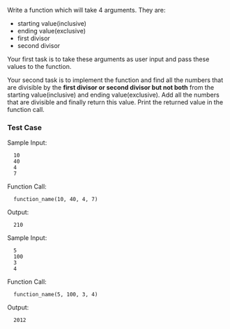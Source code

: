 Write a function which will take 4 arguments. They are:

- starting value(inclusive)
- ending value(exclusive)
- first divisor
- second divisor

Your first task is to take these arguments as user input and pass these values to the function.

Your second task is to implement the function and find all the numbers that are divisible by the **first divisor or second divisor but not both** from the starting value(inclusive) and ending value(exclusive). Add all the numbers that are divisible and finally return this value. Print the returned value in the function call.

### Test Case

Sample Input:

```
  10
  40
  4
  7
```

Function Call:

```
  function_name(10, 40, 4, 7)
```

Output:

```
  210
```

Sample Input:

```
  5
  100
  3
  4
```

Function Call:

```
  function_name(5, 100, 3, 4)
```

Output:

```
  2012
```
